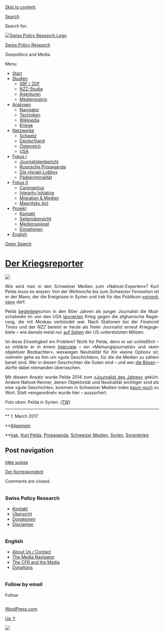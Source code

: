 [Skip to
content](#content)

[](https://swprs.org/)

<div class="cover">

</div>

[Search](#search-container)

<div id="search-container" class="header-search-block bg-graphite hidden">

<span class="screen-reader-text">Search for:</span>

</div>

<div class="header-inner section-inner">

[![Swiss Policy Research
Logo](https://swprs.files.wordpress.com/2020/05/swiss-policy-research-logo-300.png)](https://swprs.org/)

[Swiss Policy Research](https://swprs.org/)

Geopolitics and
    Media

</div>

<div class="navigation section no-padding bg-dark">

Menu

<div class="main-navigation">

  - <span id="menu-item-4374">[Start](https://swprs.org)</span>
  - <span id="menu-item-5941">[Studien](https://swprs.org/srf-propaganda-analyse/)</span>
      - <span id="menu-item-4361">[SRF /
        ZDF](https://swprs.org/srf-propaganda-analyse/)</span>
      - <span id="menu-item-4359">[NZZ-Studie](https://swprs.org/die-nzz-studie/)</span>
      - <span id="menu-item-4373">[Agenturen](https://swprs.org/der-propaganda-multiplikator/)</span>
      - <span id="menu-item-7978">[Medienmatrix](https://swprs.org/die-propaganda-matrix/)</span>
  - <span id="menu-item-9423">[Analysen](https://swprs.org/medien-navigator/)</span>
      - <span id="menu-item-9414">[Navigator](https://swprs.org/medien-navigator/)</span>
      - <span id="menu-item-8524">[Techniken](https://swprs.org/der-propaganda-schluessel/)</span>
      - <span id="menu-item-10908">[Wikipedia](https://swprs.org/propaganda-in-der-wikipedia/)</span>
      - <span id="menu-item-9920">[Kriege](https://swprs.org/logik-imperialer-kriege/)</span>
  - <span id="menu-item-4362">[Netzwerke](https://swprs.org/netzwerk-medien-schweiz/)</span>
      - <span id="menu-item-6283">[Schweiz](https://swprs.org/netzwerk-medien-schweiz/)</span>
      - <span id="menu-item-7215">[Deutschland](https://swprs.org/netzwerk-medien-deutschland/)</span>
      - <span id="menu-item-17401">[Österreich](https://swprs.org/medien-in-oesterreich/)</span>
      - <span id="menu-item-7216">[USA](https://swprs.org/das-american-empire-und-seine-medien/)</span>
  - <span id="menu-item-9228">[Fokus
    I](https://swprs.org/bericht-eines-journalisten/)</span>
      - <span id="menu-item-12119">[Journalistenbericht](https://swprs.org/bericht-eines-journalisten/)</span>
      - <span id="menu-item-12117">[Russische
        Propaganda](https://swprs.org/russische-propaganda/)</span>
      - <span id="menu-item-12118">[Die
        »Israel-Lobby«](https://swprs.org/die-israel-lobby-fakten-und-mythen/)</span>
      - <span id="menu-item-13505">[Pädokriminalität](https://swprs.org/geopolitik-und-paedokriminalitaet/)</span>
  - <span id="menu-item-17258">[Fokus
    II](https://swprs.org/migration-und-medien/)</span>
      - <span id="menu-item-32838">[Coronavirus](https://swprs.org/covid-19-hinweis-ii/)</span>
      - <span id="menu-item-12939">[Integrity
        Initiative](https://swprs.org/die-integrity-initiative/)</span>
      - <span id="menu-item-17290">[Migration &
        Medien](https://swprs.org/migration-und-medien/)</span>
      - <span id="menu-item-17291">[Magnitsky
        Act](https://swprs.org/der-fall-magnitsky/)</span>
  - <span id="menu-item-21964">[Projekt](https://swprs.org/kontakt/)</span>
      - <span id="menu-item-8525">[Kontakt](https://swprs.org/kontakt/)</span>
      - <span id="menu-item-10193">[Seitenübersicht](https://swprs.org/uebersicht/)</span>
      - <span id="menu-item-8637">[Medienspiegel](https://swprs.org/medienspiegel/)</span>
      - <span id="menu-item-33287">[Donationen](https://swprs.org/donationen/)</span>
  - <span id="menu-item-14415">[English](https://swprs.org/contact/)</span>

</div>

[Open
Search](#)

</div>

<div class="wrapper section medium-padding">

<div class="section-inner clear" data-role="main">

<div id="content" class="content clear center">

# [Der Kriegsreporter](https://swprs.org/2017/03/01/der-kriegsreporter/)

<div class="featured-media">

![](https://swprs.files.wordpress.com/2016/11/pelda-syrien.jpg?w=639)

</div>

<div class="post-content clear">

<div lang="de" style="text-align:justify;hyphens:auto;-webkit-hyphens:auto;-ms-hyphens:auto;font-variant:none;">

Wie wird man in den Schweizer Medien zum »Nahost-Experten«? Kurt Pelda
muss es wissen: Von der *Welt­woche* bis zum *Schwei­zer Fern­se­hen*
ist er der Mann, der die Ereig­nisse in Sy­ri­en und Irak für das
Publi­kum
[»ein­ord­nen«](http://www.srf.ch/news/international/assad-ist-nur-noch-an-der-macht-weil-er-so-brutal-ist)
darf.

Pelda [be­glei­tete](https://www.youtube.com/watch?v=dtV25eIECKY)schon
in den 80er Jahren als junger Journa­list die Mudschahedin im von den
USA [lancier­ten](https://www.voltairenet.org/article165889.html) Krieg
gegen die afgha­nische Regie­rung, die mit Moskau verbün­det war. Nach
Sta­tionen bei der *Financial Times* und der *NZZ* bereist er heute als
freier Journa­list erneut Kriegs­ge­biete – wie damals meist nur [auf
Seiten](https://tageswoche.ch/politik/ein-basler-im-syrischen-kampfgebiet/)
der US-unter­stützten Milizen.

Ist diese Ein­seitig­keit ein Pro­blem? Nicht für Pelda, denn er sei
schließ­lich – so erklärte er in einem
[Interview](https://www.tageswoche.ch/de/2014_36/international/667493/)
– ein »Mei­nungs­jour­na­list« und »kein objek­ti­ver Be­obach­ter«,
wes­wegen Neutra­li­tät für ihn »keine Option« ist; viel­mehr gehe es
ihm um »gute Ge­schich­ten«, für die die Medien zu zahlen be­reit sind.
Wer in diesen Ge­schich­ten die Guten sind – und wer [die
Bösen](http://www.srf.ch/news/international/assad-ist-nur-noch-an-der-macht-weil-er-so-brutal-ist)
– dürf‌te dabei niemanden über­raschen.

Mit diesem Ansatz wurde Pelda 2014 zum [»Jour­na­list des
Jahres«](http://www.srf.ch/news/panorama/kurt-pelda-ist-journalist-des-jahres)
gekürt. Andere Nahost-Ken­ner, denen Objek­ti­vi­tät und Neutra­lität
wich­ti­ger sind als eine »gute Ge­schichte«, kommen in Schwei­zer
Medien indes [kaum noch](https://swprs.org/das-gewuenschte-narrativ-ii/)
zu Wort. Statt »ein­ge­ordnet« wurde hier – aus­sor­tiert.

*Foto oben:* Pelda in Syrien.
*([TW](https://tageswoche.ch/politik/ein-basler-im-syrischen-kampfgebiet/))*

</div>

-----

</div>

<div class="post-meta clear">

** 1. March 2017

**[Allgemein](https://swprs.org/category/allgemein/)

**[Irak](https://swprs.org/tag/irak/), [Kurt
Pelda](https://swprs.org/tag/kurt-pelda/),
[Propaganda](https://swprs.org/tag/propaganda/), [Schweizer
Medien](https://swprs.org/tag/schweizer-medien/),
[Syrien](https://swprs.org/tag/syrien/),
[Syrienkrieg](https://swprs.org/tag/syrienkrieg/)

## Post navigation

<div class="nav-links">

<div class="nav-previous">

[Idée suisse](https://swprs.org/2017/03/01/srg-idee-suisse/)

</div>

<div class="nav-next">

[Der Korrespondent](https://swprs.org/2017/03/01/der-korrespondent/)

</div>

</div>

</div>

Comments are
    closed.

</div>

</div>

</div>

<div id="footer" class="footer bg-graphite">

<div class="section-inner row clear" data-role="complementary">

<div class="column column-1 one-third medium-padding">

<div class="widgets">

<div id="nav_menu-3" class="widget widget_nav_menu">

<div class="widget-content clear">

### Swiss Policy Research

<div class="menu-allgemein-container">

  - <span id="menu-item-251">[Kontakt](https://swprs.org/kontakt/)</span>
  - <span id="menu-item-33090">[Übersicht](https://swprs.org/uebersicht/)</span>
  - <span id="menu-item-33286">[Donationen](https://swprs.org/donationen/)</span>
  - <span id="menu-item-15372">[Disclaimer](https://swprs.org/disclaimer/)</span>

</div>

</div>

</div>

</div>

</div>

<div class="column column-2 one-third medium-padding">

<div class="widgets">

<div id="nav_menu-4" class="widget widget_nav_menu">

<div class="widget-content clear">

### English

<div class="menu-english-container">

  - <span id="menu-item-20017">[About Us /
    Contact](https://swprs.org/contact/)</span>
  - <span id="menu-item-20015">[The Media
    Navigator](https://swprs.org/media-navigator/)</span>
  - <span id="menu-item-20016">[The CFR and the
    Media](https://swprs.org/the-american-empire-and-its-media/)</span>
  - <span id="menu-item-33285">[Donations](https://swprs.org/donations/)</span>

</div>

</div>

</div>

</div>

</div>

<div class="column column-3 one-third medium-padding">

<div class="widgets">

<div id="blog_subscription-4" class="widget widget_blog_subscription jetpack_subscription_widget">

<div class="widget-content clear">

### Follow by email

Follow

</div>

</div>

</div>

</div>

</div>

</div>

<div class="credits section bg-dark small-padding">

<div class="credits-inner section-inner clear">

[WordPress.com](https://wordpress.com/?ref=footer_custom_com).

[Up ↑](# "To the top")

</div>

</div>

<div style="display:none">

</div>

![](https://pixel.wp.com/b.gif?v=noscript)
